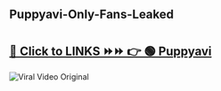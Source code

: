 
 ## Puppyavi-Only-Fans-Leaked

# <h2><a href="https://clipsfans.com/Puppyavi&ref=git">🔗 Click to LINKS ⏩⏩ 👉 🟢 Puppyavi </a></h2>

<a href="https://clipsfans.com/Puppyavi&ref=git" rel="nofollow" data-target="animated-image.originalLink"><img src="https://i.ibb.co.com/xMMVF88/686577567.gif" alt="Viral Video Original" style="max-width: 100%; display: inline-block;" data-target="animated-image.originalImage"></a>
